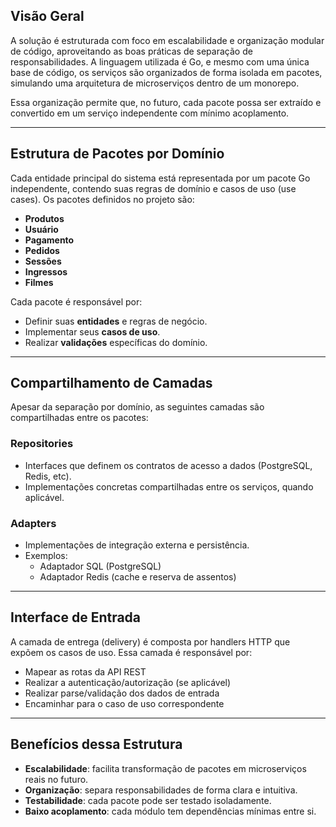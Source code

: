 ## Visão Geral

A solução é estruturada com foco em escalabilidade e organização modular de código, aproveitando as boas práticas de separação de responsabilidades. A linguagem utilizada é Go, e mesmo com uma única base de código, os serviços são organizados de forma isolada em pacotes, simulando uma arquitetura de microserviços dentro de um monorepo.

Essa organização permite que, no futuro, cada pacote possa ser extraído e convertido em um serviço independente com mínimo acoplamento.

---

## Estrutura de Pacotes por Domínio

Cada entidade principal do sistema está representada por um pacote Go independente, contendo suas regras de domínio e casos de uso (use cases). Os pacotes definidos no projeto são:

- **Produtos**
- **Usuário**
- **Pagamento**
- **Pedidos**
- **Sessões**
- **Ingressos**
- **Filmes**

Cada pacote é responsável por:
- Definir suas **entidades** e regras de negócio.
- Implementar seus **casos de uso**.
- Realizar **validações** específicas do domínio.
---
## Compartilhamento de Camadas

Apesar da separação por domínio, as seguintes camadas são compartilhadas entre os pacotes:

### Repositories

- Interfaces que definem os contratos de acesso a dados (PostgreSQL, Redis, etc).
- Implementações concretas compartilhadas entre os serviços, quando aplicável.

### Adapters

- Implementações de integração externa e persistência.
- Exemplos:
    - Adaptador SQL (PostgreSQL)
    - Adaptador Redis (cache e reserva de assentos)

---
## Interface de Entrada

A camada de entrega (delivery) é composta por handlers HTTP que expõem os casos de uso. Essa camada é responsável por:

- Mapear as rotas da API REST
- Realizar a autenticação/autorização (se aplicável)
- Realizar parse/validação dos dados de entrada
- Encaminhar para o caso de uso correspondente

---

## Benefícios dessa Estrutura

- **Escalabilidade**: facilita transformação de pacotes em microserviços reais no futuro.
- **Organização**: separa responsabilidades de forma clara e intuitiva.
- **Testabilidade**: cada pacote pode ser testado isoladamente.
- **Baixo acoplamento**: cada módulo tem dependências mínimas entre si.
